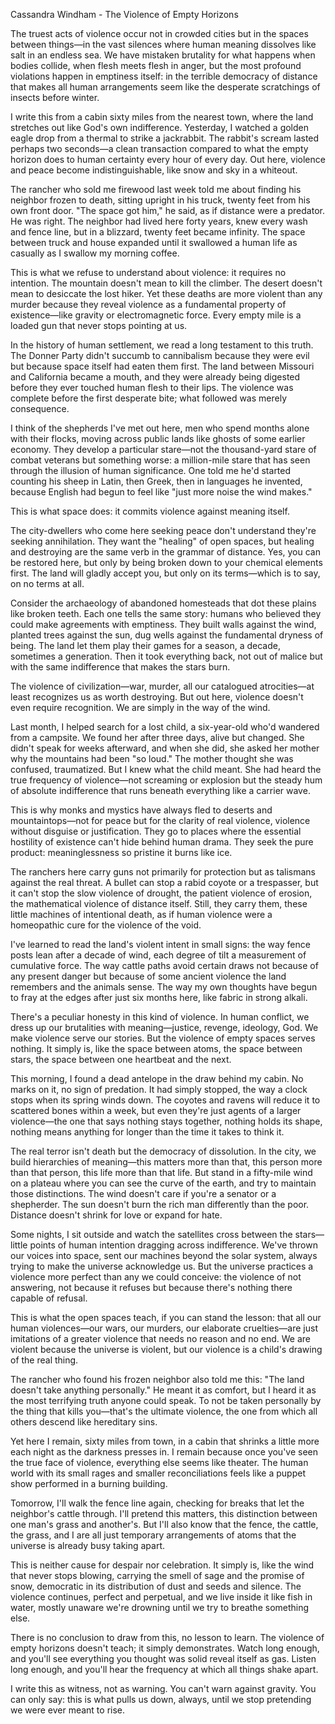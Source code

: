 Cassandra Windham - The Violence of Empty Horizons

The truest acts of violence occur not in crowded cities but in the spaces between things—in the vast silences where human meaning dissolves like salt in an endless sea. We have mistaken brutality for what happens when bodies collide, when flesh meets flesh in anger, but the most profound violations happen in emptiness itself: in the terrible democracy of distance that makes all human arrangements seem like the desperate scratchings of insects before winter.

I write this from a cabin sixty miles from the nearest town, where the land stretches out like God's own indifference. Yesterday, I watched a golden eagle drop from a thermal to strike a jackrabbit. The rabbit's scream lasted perhaps two seconds—a clean transaction compared to what the empty horizon does to human certainty every hour of every day. Out here, violence and peace become indistinguishable, like snow and sky in a whiteout.

The rancher who sold me firewood last week told me about finding his neighbor frozen to death, sitting upright in his truck, twenty feet from his own front door. "The space got him," he said, as if distance were a predator. He was right. The neighbor had lived here forty years, knew every wash and fence line, but in a blizzard, twenty feet became infinity. The space between truck and house expanded until it swallowed a human life as casually as I swallow my morning coffee.

This is what we refuse to understand about violence: it requires no intention. The mountain doesn't mean to kill the climber. The desert doesn't mean to desiccate the lost hiker. Yet these deaths are more violent than any murder because they reveal violence as a fundamental property of existence—like gravity or electromagnetic force. Every empty mile is a loaded gun that never stops pointing at us.

In the history of human settlement, we read a long testament to this truth. The Donner Party didn't succumb to cannibalism because they were evil but because space itself had eaten them first. The land between Missouri and California became a mouth, and they were already being digested before they ever touched human flesh to their lips. The violence was complete before the first desperate bite; what followed was merely consequence.

I think of the shepherds I've met out here, men who spend months alone with their flocks, moving across public lands like ghosts of some earlier economy. They develop a particular stare—not the thousand-yard stare of combat veterans but something worse: a million-mile stare that has seen through the illusion of human significance. One told me he'd started counting his sheep in Latin, then Greek, then in languages he invented, because English had begun to feel like "just more noise the wind makes."

This is what space does: it commits violence against meaning itself.

The city-dwellers who come here seeking peace don't understand they're seeking annihilation. They want the "healing" of open spaces, but healing and destroying are the same verb in the grammar of distance. Yes, you can be restored here, but only by being broken down to your chemical elements first. The land will gladly accept you, but only on its terms—which is to say, on no terms at all.

Consider the archaeology of abandoned homesteads that dot these plains like broken teeth. Each one tells the same story: humans who believed they could make agreements with emptiness. They built walls against the wind, planted trees against the sun, dug wells against the fundamental dryness of being. The land let them play their games for a season, a decade, sometimes a generation. Then it took everything back, not out of malice but with the same indifference that makes the stars burn.

The violence of civilization—war, murder, all our catalogued atrocities—at least recognizes us as worth destroying. But out here, violence doesn't even require recognition. We are simply in the way of the wind.

Last month, I helped search for a lost child, a six-year-old who'd wandered from a campsite. We found her after three days, alive but changed. She didn't speak for weeks afterward, and when she did, she asked her mother why the mountains had been "so loud." The mother thought she was confused, traumatized. But I knew what the child meant. She had heard the true frequency of violence—not screaming or explosion but the steady hum of absolute indifference that runs beneath everything like a carrier wave.

This is why monks and mystics have always fled to deserts and mountaintops—not for peace but for the clarity of real violence, violence without disguise or justification. They go to places where the essential hostility of existence can't hide behind human drama. They seek the pure product: meaninglessness so pristine it burns like ice.

The ranchers here carry guns not primarily for protection but as talismans against the real threat. A bullet can stop a rabid coyote or a trespasser, but it can't stop the slow violence of drought, the patient violence of erosion, the mathematical violence of distance itself. Still, they carry them, these little machines of intentional death, as if human violence were a homeopathic cure for the violence of the void.

I've learned to read the land's violent intent in small signs: the way fence posts lean after a decade of wind, each degree of tilt a measurement of cumulative force. The way cattle paths avoid certain draws not because of any present danger but because of some ancient violence the land remembers and the animals sense. The way my own thoughts have begun to fray at the edges after just six months here, like fabric in strong alkali.

There's a peculiar honesty in this kind of violence. In human conflict, we dress up our brutalities with meaning—justice, revenge, ideology, God. We make violence serve our stories. But the violence of empty spaces serves nothing. It simply is, like the space between atoms, the space between stars, the space between one heartbeat and the next.

This morning, I found a dead antelope in the draw behind my cabin. No marks on it, no sign of predation. It had simply stopped, the way a clock stops when its spring winds down. The coyotes and ravens will reduce it to scattered bones within a week, but even they're just agents of a larger violence—the one that says nothing stays together, nothing holds its shape, nothing means anything for longer than the time it takes to think it.

The real terror isn't death but the democracy of dissolution. In the city, we build hierarchies of meaning—this matters more than that, this person more than that person, this life more than that life. But stand in a fifty-mile wind on a plateau where you can see the curve of the earth, and try to maintain those distinctions. The wind doesn't care if you're a senator or a shepherder. The sun doesn't burn the rich man differently than the poor. Distance doesn't shrink for love or expand for hate.

Some nights, I sit outside and watch the satellites cross between the stars—little points of human intention dragging across indifference. We've thrown our voices into space, sent our machines beyond the solar system, always trying to make the universe acknowledge us. But the universe practices a violence more perfect than any we could conceive: the violence of not answering, not because it refuses but because there's nothing there capable of refusal.

This is what the open spaces teach, if you can stand the lesson: that all our human violences—our wars, our murders, our elaborate cruelties—are just imitations of a greater violence that needs no reason and no end. We are violent because the universe is violent, but our violence is a child's drawing of the real thing.

The rancher who found his frozen neighbor also told me this: "The land doesn't take anything personally." He meant it as comfort, but I heard it as the most terrifying truth anyone could speak. To not be taken personally by the thing that kills you—that's the ultimate violence, the one from which all others descend like hereditary sins.

Yet here I remain, sixty miles from town, in a cabin that shrinks a little more each night as the darkness presses in. I remain because once you've seen the true face of violence, everything else seems like theater. The human world with its small rages and smaller reconciliations feels like a puppet show performed in a burning building.

Tomorrow, I'll walk the fence line again, checking for breaks that let the neighbor's cattle through. I'll pretend this matters, this distinction between one man's grass and another's. But I'll also know that the fence, the cattle, the grass, and I are all just temporary arrangements of atoms that the universe is already busy taking apart.

This is neither cause for despair nor celebration. It simply is, like the wind that never stops blowing, carrying the smell of sage and the promise of snow, democratic in its distribution of dust and seeds and silence. The violence continues, perfect and perpetual, and we live inside it like fish in water, mostly unaware we're drowning until we try to breathe something else.

There is no conclusion to draw from this, no lesson to learn. The violence of empty horizons doesn't teach; it simply demonstrates. Watch long enough, and you'll see everything you thought was solid reveal itself as gas. Listen long enough, and you'll hear the frequency at which all things shake apart.

I write this as witness, not as warning. You can't warn against gravity. You can only say: this is what pulls us down, always, until we stop pretending we were ever meant to rise.